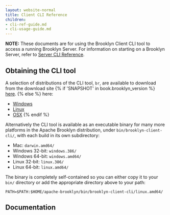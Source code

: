 ```yaml
---
layout: website-normal
title: Client CLI Reference
children:
- cli-ref-guide.md
- cli-usage-guide.md
---
```



**NOTE:** These documents are for using the Brooklyn Client CLI tool to access a running Brooklyn Server.  For
information on starting on a Brooklyn Server, refer to [Server CLI Reference](../server-cli-reference.md).

## Obtaining the CLI tool

A selection of distributions of the CLI tool, `br`, are available to download from the download site {% if 'SNAPSHOT' in book.brooklyn_version %}
[here](https://repository.apache.org/service/local/artifact/maven/redirect?r=snapshots&g=org.apache.brooklyn&a=brooklyn-client-cli&v={{book.brooklyn_version}}&c=bin&e=zip).
{% else %} here:

* [Windows](https://www.apache.org/dyn/closer.lua/brooklyn/apache-brooklyn-{{book.brooklyn_version}}-client-cli-windows.zip)
* [Linux](https://www.apache.org/dyn/closer.lua/brooklyn/apache-brooklyn-{{book.brooklyn_version}}-client-cli-linux.tar.gz)
* [OSX](https://www.apache.org/dyn/closer.lua/brooklyn/apache-brooklyn-{{book.brooklyn_version}}-client-cli-macosx.tar.gz)
{% endif %}

Alternatively the CLI tool is available as an executable binary for many more platforms in the Apache Brooklyn
 distribution, under `bin/brooklyn-client-cli/`, with each build in its own subdirectory:

* Mac: `darwin.amd64/`
* Windows 32-bit: `windows.386/`
* Windows 64-bit: `windows.amd64/`
* Linux 32-bit: `linux.386/`
* Linux 64-bit: `linux.amd64/`

The binary is completely self-contained so you can either copy it to your `bin/` directory
or add the appropriate directory above to your path:

    PATH=$PATH:$HOME/apache-brooklyn/bin/brooklyn-client-cli/linux.amd64/


## Documentation


